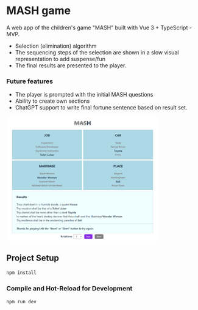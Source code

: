 # MASH game

A web app of the children's game "MASH" built with Vue 3 + TypeScript - MVP.

- Selection (elimination) algorithm
- The sequencing steps of the selection are shown in a slow visual representation to add suspense/fun
- The final results are presented to the player.

### Future features
- The player is prompted with the initial MASH questions
- Ability to create own sections
- ChatGPT support to write final fortune sentence based on result set.

<img src="public/screen.png" width="400" />

## Project Setup

```sh
npm install
```

### Compile and Hot-Reload for Development

```sh
npm run dev
```

